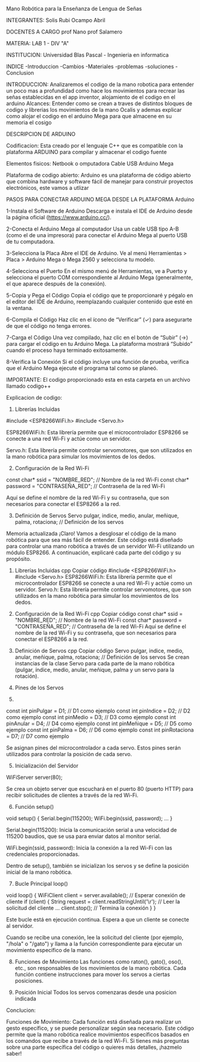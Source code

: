 Mano Robótica para la Enseñanza de Lengua de Señas

INTEGRANTES: Solis Rubi Ocampo Abril

DOCENTES A CARGO prof Nano prof Salamero

MATERIA: LAB 1 - DIV "A"

INSTITUCION: Universidad Blas Pascal - Ingenieria en informatica

INDICE -Introduccion -Cambios -Materiales -problemas -soluciones -Conclusion

INTRODUCCION: Analizaremos el codigo de la mano robotica para entender un poco mas a profundidad como hace los movimientos para recrear las señas establecidas en el app inventor, alojamiento de el codigo en el arduino
Alcances: Entender como se crean a traves de distintos bloques de codigo y librerias los movimientos de la mano Ocalis y ademas explicar como alojar el codigo en el arduino Mega para que almacene en su memoria el cosigo 

DESCRIPCION DE ARDUINO 

Codificacion: Esta creado por el lenguaje C++ que es compatible con la plataforma ARDUINO para compilar y almacenar el codigo fuente

Elementos fisicos: 
Netbook o omputadora 
Cable USB 
Arduino Mega

Plataforma de codigo abierto: 
Arduino es una plataforma de código abierto que combina hardware y software fácil de manejar para construir proyectos electrónicos, este vamos a utlizar 

PASOS PARA CONECTAR ARDUINO MEGA DESDE LA PLATAFORMA Arduino

1-Instala el Software de Arduino
Descarga e instala el IDE de Arduino desde la página oficial (https://www.arduino.cc/).

2-Conecta el Arduino Mega al computador
Usa un cable USB tipo A-B (como el de una impresora) para conectar el Arduino Mega al puerto USB de tu computadora.

3-Selecciona la Placa
Abre el IDE de Arduino. Ve al menú Herramientas > Placa > Arduino Mega o Mega 2560 y selecciona tu modelo.

4-Selecciona el Puerto
En el mismo menú de Herramientas, ve a Puerto y selecciona el puerto COM correspondiente al Arduino Mega (generalmente, el que aparece después de la conexión).

5-Copia y Pega el Código
Copia el código que te proporcionaré y pégalo en el editor del IDE de Arduino, reemplazando cualquier contenido que esté en la ventana.

6-Compila el Código
Haz clic en el ícono de “Verificar” (✓) para asegurarte de que el código no tenga errores.

7-Carga el Código
Una vez compilado, haz clic en el botón de “Subir” (→) para cargar el código en tu Arduino Mega. La plataforma mostrará “Subido” cuando el proceso haya terminado exitosamente.

8-Verifica la Conexión
Si el código incluye una función de prueba, verifica que el Arduino Mega ejecute el programa tal como se planeó.

IMPORTANTE:
El codigo proporcionado esta en esta carpeta en un archivo llamado codigo++


Explicacion de codigo: 

1. Librerías Incluidas

#include <ESP8266WiFi.h>
#include <Servo.h>

ESP8266WiFi.h: Esta librería permite que el microcontrolador ESP8266 se conecte a una red Wi-Fi y actúe como un servidor.

Servo.h: Esta librería permite controlar servomotores, que son utilizados en la mano robótica para simular los movimientos de los dedos.


2. Configuración de la Red Wi-Fi

const char* ssid = "NOMBRE_RED";         // Nombre de la red Wi-Fi
const char* password = "CONTRASEÑA_RED";  // Contraseña de la red Wi-Fi

Aquí se define el nombre de la red Wi-Fi y su contraseña, que son necesarios para conectar el ESP8266 a la red.


3. Definición de Servos
Servo pulgar, indice, medio, anular, meñique, palma, rotaciona; // Definición de los servos


Memoria actualizada
¡Claro! Vamos a desglosar el código de la mano robótica para que sea más fácil de entender. Este código está diseñado para controlar una mano robótica a través de un servidor Wi-Fi utilizando un módulo ESP8266. A continuación, explicaré cada parte del código y su propósito.

1. Librerías Incluidas
cpp
Copiar código
#include <ESP8266WiFi.h>
#include <Servo.h>
ESP8266WiFi.h: Esta librería permite que el microcontrolador ESP8266 se conecte a una red Wi-Fi y actúe como un servidor.
Servo.h: Esta librería permite controlar servomotores, que son utilizados en la mano robótica para simular los movimientos de los dedos.
2. Configuración de la Red Wi-Fi
cpp
Copiar código
const char* ssid = "NOMBRE_RED";         // Nombre de la red Wi-Fi
const char* password = "CONTRASEÑA_RED";  // Contraseña de la red Wi-Fi
Aquí se define el nombre de la red Wi-Fi y su contraseña, que son necesarios para conectar el ESP8266 a la red.
3. Definición de Servos
cpp
Copiar código
Servo pulgar, indice, medio, anular, meñique, palma, rotaciona; // Definición de los servos
Se crean instancias de la clase Servo para cada parte de la mano robótica (pulgar, índice, medio, anular, meñique, palma y un servo para la rotación).

5. Pines de los Servos
6. 
const int pinPulgar = D1;  // D1 como ejemplo
const int pinIndice = D2;   // D2 como ejemplo
const int pinMedio = D3;    // D3 como ejemplo
const int pinAnular = D4;   // D4 como ejemplo
const int pinMeñique = D5;  // D5 como ejemplo
const int pinPalma = D6;     // D6 como ejemplo
const int pinRotaciona = D7; // D7 como ejemplo

Se asignan pines del microcontrolador a cada servo. Estos pines serán utilizados para controlar la posición de cada servo.

5. Inicialización del Servidor

WiFiServer server(80);

Se crea un objeto server que escuchará en el puerto 80 (puerto HTTP) para recibir solicitudes de clientes a través de la red Wi-Fi.


6. Función setup()

void setup() {
  Serial.begin(115200);
  WiFi.begin(ssid, password);
  ...
}


Serial.begin(115200): Inicia la comunicación serial a una velocidad de 115200 baudios, que se usa para enviar datos al monitor serial.

WiFi.begin(ssid, password): Inicia la conexión a la red Wi-Fi con las credenciales proporcionadas.

Dentro de setup(), también se inicializan los servos y se define la posición inicial de la mano robótica.


7. Bucle Principal loop()

void loop() {
  WiFiClient client = server.available(); // Esperar conexión de cliente
  if (client) {
    String request = client.readStringUntil('\r'); // Leer la solicitud del cliente
    ...
    client.stop(); // Termina la conexión
  }
}

Este bucle está en ejecución continua. Espera a que un cliente se conecte al servidor.

Cuando se recibe una conexión, lee la solicitud del cliente (por ejemplo, "/hola" o "/gato") y llama a la función correspondiente para ejecutar un movimiento específico de la mano.


8. Funciones de Movimiento
Las funciones como raton(), gato(), oso(), etc., son responsables de los movimientos de la mano robótica. Cada función contiene instrucciones para mover los servos a ciertas posiciones.


9. Posición Inicial
    Todos los servos comenzaras desde una posicion indicada

Conclucion: 

Funciones de Movimiento: Cada función está diseñada para realizar un gesto específico, y se puede personalizar según sea necesario.
Este código permite que la mano robótica realice movimientos específicos basados en los comandos que recibe a través de la red Wi-Fi. Si tienes más preguntas sobre una parte específica del código o quieres más detalles, ¡hazmelo saber!




